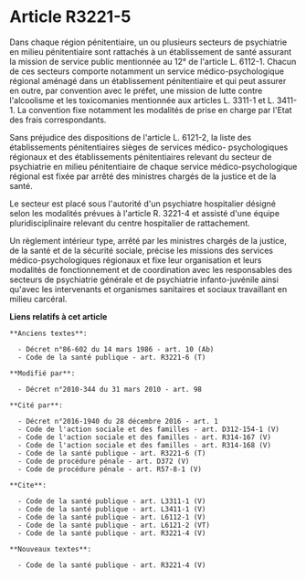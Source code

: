 # Article R3221-5

Dans chaque région pénitentiaire, un ou plusieurs secteurs de psychiatrie en milieu pénitentiaire sont rattachés à un
établissement de santé assurant la mission de service public mentionnée au 12° de l'article L. 6112-1. Chacun de ces secteurs
comporte notamment un service médico-psychologique régional aménagé dans un établissement pénitentiaire et qui peut assurer
en outre, par convention avec le préfet, une mission de lutte contre l'alcoolisme et les toxicomanies mentionnée aux articles
L. 3311-1 et L. 3411-1. La convention fixe notamment les modalités de prise en charge par l'Etat des frais correspondants. 

Sans préjudice des dispositions de l'article L. 6121-2, la liste des établissements pénitentiaires sièges de services médico-
psychologiques régionaux et des établissements pénitentiaires relevant du secteur de psychiatrie en milieu pénitentiaire de
chaque service médico-psychologique régional est fixée par arrêté des ministres chargés de la justice et de la santé. 

Le secteur est placé sous l'autorité d'un psychiatre hospitalier désigné selon les modalités prévues à l'article R. 3221-4 et
assisté d'une équipe pluridisciplinaire relevant du centre hospitalier de rattachement. 

Un règlement intérieur type, arrêté par les ministres chargés de la justice, de la santé et de la sécurité sociale, précise
les missions des services médico-psychologiques régionaux et fixe leur organisation et leurs modalités de fonctionnement et
de coordination avec les responsables des secteurs de psychiatrie générale et de psychiatrie infanto-juvénile ainsi qu'avec
les intervenants et organismes sanitaires et sociaux travaillant en milieu carcéral.

**Liens relatifs à cet article**

	**Anciens textes**:

	  - Décret n°86-602 du 14 mars 1986 - art. 10 (Ab)
	  - Code de la santé publique - art. R3221-6 (T)

	**Modifié par**:

	  - Décret n°2010-344 du 31 mars 2010 - art. 98

	**Cité par**:

	  - Décret n°2016-1940 du 28 décembre 2016 - art. 1
	  - Code de l'action sociale et des familles - art. D312-154-1 (V)
	  - Code de l'action sociale et des familles - art. R314-167 (V)
	  - Code de l'action sociale et des familles - art. R314-168 (V)
	  - Code de la santé publique - art. R3221-6 (T)
	  - Code de procédure pénale - art. D372 (V)
	  - Code de procédure pénale - art. R57-8-1 (V)

	**Cite**:

	  - Code de la santé publique - art. L3311-1 (V)
	  - Code de la santé publique - art. L3411-1 (V)
	  - Code de la santé publique - art. L6112-1 (V)
	  - Code de la santé publique - art. L6121-2 (VT)
	  - Code de la santé publique - art. R3221-4 (V)

	**Nouveaux textes**:

	  - Code de la santé publique - art. R3221-4 (V)

